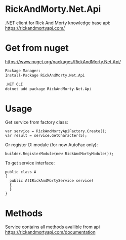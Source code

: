 # RickAndMorty.Net.Api

.NET client for Rick And Morty knowledge base api: https://rickandmortyapi.com/

# Get from nuget

https://www.nuget.org/packages/RickAndMorty.Net.Api/

```Bash
Package Manager:
Install-Package RickAndMorty.Net.Api

.NET CLI
dotnet add package RickAndMorty.Net.Api
```

# Usage

Get service from factory class:

```CSharp
var service = RickAndMortyApiFactory.Create();
var result = service.GetCharacter(5);
```

Or register DI module (for now AutoFac only):

```CSharp
builder.RegisterModule(new RickAndMortyModule());
```

To get service interface:

```CSharp
public class A
{
  public A(IRickAndMortyService service)
  { 
  }
}
```

# Methods

Service contains all methods availible from api https://rickandmortyapi.com/documentation


